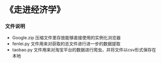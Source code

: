 # 《走进经济学》
### 文件说明
+ Google.zip 压缩文件里存放能够直接使用的实例化浏览器
+ fenlei.py 文件用来对获取的总文件进行进一步的数据提取
+ taobao.py 文件用来对淘宝平台的数据进行爬虫，并将文件以csv形式保存在本地